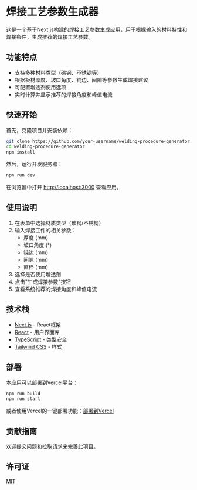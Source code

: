 # 焊接工艺参数生成器

这是一个基于Next.js构建的焊接工艺参数生成应用，用于根据输入的材料特性和焊接条件，生成推荐的焊接工艺参数。

## 功能特点

- 支持多种材料类型（碳钢、不锈钢等）
- 根据板材厚度、坡口角度、钝边、间隙等参数生成焊接建议
- 可配置增透剂使用选项
- 实时计算并显示推荐的焊接角度和峰值电流

## 快速开始

首先，克隆项目并安装依赖：

```bash
git clone https://github.com/your-username/welding-procedure-generator.git
cd welding-procedure-generator
npm install
```

然后，运行开发服务器：

```bash
npm run dev
```

在浏览器中打开 [http://localhost:3000](http://localhost:3000) 查看应用。

## 使用说明

1. 在表单中选择材质类型（碳钢/不锈钢）
2. 输入焊接工件的相关参数：
   - 厚度 (mm)
   - 坡口角度 (°)
   - 钝边 (mm)
   - 间隙 (mm)
   - 直径 (mm)
3. 选择是否使用增透剂
4. 点击"生成焊接参数"按钮
5. 查看系统推荐的焊接角度和峰值电流

## 技术栈

- [Next.js](https://nextjs.org/) - React框架
- [React](https://reactjs.org/) - 用户界面库
- [TypeScript](https://www.typescriptlang.org/) - 类型安全
- [Tailwind CSS](https://tailwindcss.com/) - 样式

## 部署

本应用可以部署到Vercel平台：

```bash
npm run build
npm run start
```

或者使用Vercel的一键部署功能：[部署到Vercel](https://vercel.com/new)

## 贡献指南

欢迎提交问题和拉取请求来完善此项目。

## 许可证

[MIT](LICENSE)